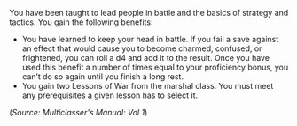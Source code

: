 You have been taught to lead people in battle and the basics of strategy and tactics. You gain the following benefits: 
- You have learned to keep your head in battle. If you fail a save against an effect that would cause you to become charmed, confused, or frightened, you can roll a d4 and add it to the result. Once you have used this benefit a number of times equal to your proficiency bonus, you can’t do so again until you finish a long rest. 
- You gain two Lessons of War from the marshal class. You must meet any prerequisites a given lesson has to select it.

(*Source: Multiclasser's Manual: Vol 1*)